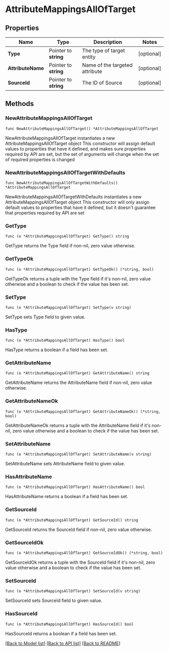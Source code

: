 # AttributeMappingsAllOfTarget

## Properties

Name | Type | Description | Notes
------------ | ------------- | ------------- | -------------
**Type** | Pointer to **string** | The type of target entity | [optional] 
**AttributeName** | Pointer to **string** | Name of the targeted attribute | [optional] 
**SourceId** | Pointer to **string** | The ID of Source | [optional] 

## Methods

### NewAttributeMappingsAllOfTarget

`func NewAttributeMappingsAllOfTarget() *AttributeMappingsAllOfTarget`

NewAttributeMappingsAllOfTarget instantiates a new AttributeMappingsAllOfTarget object
This constructor will assign default values to properties that have it defined,
and makes sure properties required by API are set, but the set of arguments
will change when the set of required properties is changed

### NewAttributeMappingsAllOfTargetWithDefaults

`func NewAttributeMappingsAllOfTargetWithDefaults() *AttributeMappingsAllOfTarget`

NewAttributeMappingsAllOfTargetWithDefaults instantiates a new AttributeMappingsAllOfTarget object
This constructor will only assign default values to properties that have it defined,
but it doesn't guarantee that properties required by API are set

### GetType

`func (o *AttributeMappingsAllOfTarget) GetType() string`

GetType returns the Type field if non-nil, zero value otherwise.

### GetTypeOk

`func (o *AttributeMappingsAllOfTarget) GetTypeOk() (*string, bool)`

GetTypeOk returns a tuple with the Type field if it's non-nil, zero value otherwise
and a boolean to check if the value has been set.

### SetType

`func (o *AttributeMappingsAllOfTarget) SetType(v string)`

SetType sets Type field to given value.

### HasType

`func (o *AttributeMappingsAllOfTarget) HasType() bool`

HasType returns a boolean if a field has been set.

### GetAttributeName

`func (o *AttributeMappingsAllOfTarget) GetAttributeName() string`

GetAttributeName returns the AttributeName field if non-nil, zero value otherwise.

### GetAttributeNameOk

`func (o *AttributeMappingsAllOfTarget) GetAttributeNameOk() (*string, bool)`

GetAttributeNameOk returns a tuple with the AttributeName field if it's non-nil, zero value otherwise
and a boolean to check if the value has been set.

### SetAttributeName

`func (o *AttributeMappingsAllOfTarget) SetAttributeName(v string)`

SetAttributeName sets AttributeName field to given value.

### HasAttributeName

`func (o *AttributeMappingsAllOfTarget) HasAttributeName() bool`

HasAttributeName returns a boolean if a field has been set.

### GetSourceId

`func (o *AttributeMappingsAllOfTarget) GetSourceId() string`

GetSourceId returns the SourceId field if non-nil, zero value otherwise.

### GetSourceIdOk

`func (o *AttributeMappingsAllOfTarget) GetSourceIdOk() (*string, bool)`

GetSourceIdOk returns a tuple with the SourceId field if it's non-nil, zero value otherwise
and a boolean to check if the value has been set.

### SetSourceId

`func (o *AttributeMappingsAllOfTarget) SetSourceId(v string)`

SetSourceId sets SourceId field to given value.

### HasSourceId

`func (o *AttributeMappingsAllOfTarget) HasSourceId() bool`

HasSourceId returns a boolean if a field has been set.


[[Back to Model list]](../README.md#documentation-for-models) [[Back to API list]](../README.md#documentation-for-api-endpoints) [[Back to README]](../README.md)


